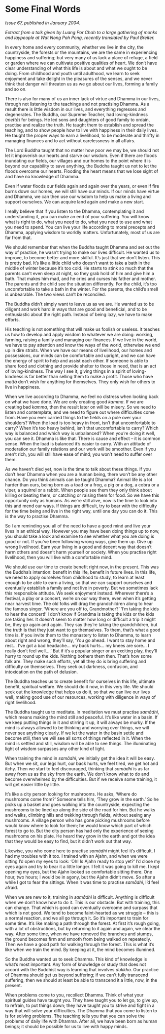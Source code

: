 Some Final Words
================

*Issue 67, published in January 2004.*

*Extract from a talk given by Luang Por Chah to a large gathering of
monks and laypeople at Wat Nong Pah Pong, recently translated by Paul
Breiter.*

In every home and every community, whether we live in the city, the
countryside, the forests or the mountains, we are the same in
experiencing happiness and suffering; but very many of us lack a place
of refuge, a field or garden where we can cultivate positive qualities
of heart. We don’t have clear understanding of what this life is about
and what we ought to be doing. From childhood and youth until adulthood,
we learn to seek enjoyment and take delight in the pleasures of the
senses, and we never think that danger will threaten us as we go about
our lives, forming a family and so on.

There is also for many of us an inner lack of virtue and Dhamma in our
lives, through not listening to the teachings and not practising Dhamma.
As a result there is little wisdom in our lives, and everything
regresses and degenerates. The Buddha, our Supreme Teacher, had
loving-kindness (*mettā*) for beings. He led sons and daughters of good
family to ordain, practise and realize the truth. He taught them to
establish and spread the teaching, and to show people how to live with
happiness in their daily lives. He taught the proper ways to earn a
livelihood, to be moderate and thrifty in managing finances and to act
without carelessness in all affairs.

The Lord Buddha taught that no matter how poor we may be, we should not
let it impoverish our hearts and starve our wisdom. Even if there are
floods inundating our fields, our villages and our homes to the point
where it is beyond our capability to save anything, the Buddha taught us
not to let the floods overcome our hearts. Flooding the heart means that
we lose sight of and have no knowledge of Dhamma.

Even if water floods our fields again and again over the years, or even
if fire burns down our homes, we will still have our minds. If our minds
have virtue and Dhamma, we can then use our wisdom to help us make a
living and support ourselves. We can acquire land again and make a new
start.

I really believe that if you listen to the Dhamma, contemplating it and
understanding it, you can make an end of your suffering. You will know
what is right to do, what you need to do, what you need to use and what
you need to spend. You can live your life according to moral precepts
and Dhamma, applying wisdom to worldly matters. Unfortunately, most of
us are far from that.

We should remember that when the Buddha taught Dhamma and set out the
way of practice, he wasn’t trying to make our lives difficult. He wanted
us to improve, to become better and more skilful. It’s just that we
don’t listen. This is pretty bad. It’s like a little child who doesn’t
want to take a bath in the middle of winter because it’s too cold. He
starts to stink so much that the parents can’t even sleep at night, so
they grab hold of him and give him a bath. That makes him mad, and he
cries and curses his father and mother. The parents and the child see
the situation differently. For the child, it’s too uncomfortable to take
a bath in the winter. For the parents, the child’s smell is unbearable.
The two views can’t be reconciled.

The Buddha didn’t simply want to leave us as we are. He wanted us to be
diligent and work hard in ways that are good and beneficial, and to be
enthusiastic about the right path. Instead of being lazy, we have to
make efforts.

His teaching is not something that will make us foolish or useless. It
teaches us how to develop and apply wisdom to whatever we are doing:
working, farming, raising a family and managing our finances. If we live
in the world, we have to pay attention and know the ways of the world,
otherwise we end up in dire straits. When we have our means of
livelihood, our homes and possessions, our minds can be comfortable and
upright, and we can have the energy of spirit to help and assist each
other. If someone is able to share food and clothing and provide shelter
to those in need, that is an act of loving-kindness. The way I see it,
giving things in a spirit of loving-kindness is far better than selling
them to make a profit. Those who have *mettā* don’t wish for anything
for themselves. They only wish for others to live in happiness.

When we live according to Dhamma, we feel no distress when looking back
on what we have done. We are only creating good *kamma*. If we are
creating bad *kamma*, then the result later on will be misery. So we
need to listen and contemplate, and we need to figure out where
difficulties come from. Have you ever carried things to the fields on a
pole over your shoulders? When the load is too heavy in front, isn’t
that uncomfortable to carry? When it’s too heavy behind, isn’t that
uncomfortable to carry? Which way is balanced and which way is
unbalanced? When you’re doing it well, you can see it. Dhamma is like
that. There is cause and effect – it is common sense. When the load is
balanced it’s easier to carry. With an attitude of moderation our family
relations and our work will be smoother. Even if you aren’t rich, you
will still have ease of mind; you won’t need to suffer over them.

As we haven’t died yet, now is the time to talk about these things. If
you don’t hear Dhamma when you are a human being, there won’t be any
other chance. Do you think animals can be taught Dhamma? Animal life is
a lot harder than ours, being born as a toad or a frog, a pig or a dog,
a cobra or a viper, a squirrel or a rabbit. When people see them they
only think about killing or beating them, or catching or raising them
for food. So we have this opportunity only as humans. As we’re still
alive, now is the time to look into this and mend our ways. If things
are difficult, try to bear with the difficulty for the time being and
live in the right way, until one day you can do it. This is the way to
practise Dhamma.

So I am reminding you all of the need to have a good mind and live your
lives in an ethical way. However you may have been doing things up to
now, you should take a look and examine to see whether what you are
doing is good or not. If you’ve been following wrong ways, give them up.
Give up wrong livelihood. Earn your living in a good and decent way that
doesn’t harm others and doesn’t harm yourself or society. When you
practise right livelihood, then you will live with a comfortable mind.

We should use our time to create benefit right now, in the present. This
was the Buddha’s intention: benefit in this life, benefit in future
lives. In this life, we need to apply ourselves from childhood to study,
to learn at least enough to be able to earn a living, so that we can
support ourselves and eventually establish a family and not live in
poverty. But we sometimes lack this responsible attitude. We seek
enjoyment instead. Wherever there’s a festival, a play or a concert,
we’re on our way there, even when it’s getting near harvest time. The
old folks will drag the grandchildren along to hear the famous singer.
‘Where are you off to, Grandmother?’ ‘I’m taking the kids to hear the
concert!’ I don’t know if Grandma is taking the kids or the kids are
taking her. It doesn’t seem to matter how long or difficult a trip it
might be, they go again and again. They say they’re taking the
grandchildren, but the truth is that they just want to go themselves. To
them, that’s what a good time is. If you invite them to the monastery to
listen to Dhamma, to learn about right and wrong, they’ll say, ‘You go
ahead. I want to stay home and rest… I’ve got a bad headache… my back
hurts… my knees are sore… I really don’t feel well….’ But if it’s a
popular singer or an exciting play, they’ll hurry to round up the kids.
Nothing bothers them then. That’s how some folk are. They make such
efforts, yet all they do is bring suffering and difficulty on
themselves. They seek out darkness, confusion, and intoxication on the
path of delusion.

The Buddha teaches us to create benefit for ourselves in this life,
ultimate benefit, spiritual welfare. We should do it now, in this very
life. We should seek out the knowledge that helps us do it, so that we
can live our lives well, making good use of our resources, working with
diligence in ways of right livelihood.

The Buddha taught us to meditate. In meditation we must practise
*samādhi*, which means making the mind still and peaceful. It’s like
water in a basin. If we keep putting things in it and stirring it up, it
will always be murky. If the mind is always allowed to be thinking and
worrying over things, we will never see anything clearly. If we let the
water in the basin settle and become still, then we will see all sorts
of things reflected in it. When the mind is settled and still, wisdom
will be able to see things. The illuminating light of wisdom surpasses
any other kind of light.

When training the mind in *samādhi*, we initially get the idea it will
be easy. But when we sit, our legs hurt, our back hurts, we feel tired,
we get hot and itchy. Then we start to feel discouraged, thinking that
*samādhi* is as far away from us as the sky from the earth. We don’t
know what to do and become overwhelmed by the difficulties. But if we
receive some training, it will get easier little by little.

It’s like a city person looking for mushrooms. He asks, ‘Where do
mushrooms come from?’ Someone tells him, ‘They grow in the earth.’ So he
picks up a basket and goes walking into the countryside, expecting the
mushrooms to be lined up along the side of the road for him. But he
walks and walks, climbing hills and trekking through fields, without
seeing any mushrooms. A village person who has gone picking mushrooms
before would know where to look for them; he would know which part of
which forest to go to. But the city person has had only the experience
of seeing mushrooms on his plate. He heard they grow in the earth and
got the idea that they would be easy to find, but it didn’t work out
that way.

Likewise, you who come here to practise *samādhi* might feel it’s
difficult. I had my troubles with it too. I trained with an Ajahn, and
when we were sitting I’d open my eyes to look: ‘Oh! Is Ajahn ready to
stop yet?’ I’d close my eyes again and try to bear it a little longer. I
felt it was going to kill me. I kept opening my eyes, but the Ajahn
looked so comfortable sitting there. One hour, two hours; I would be in
agony, but the Ajahn didn’t move. So after a while I got to fear the
sittings. When it was time to practise *samādhi*, I’d feel afraid.

When we are new to it, training in *samādhi* is difficult. Anything is
difficult when we don’t know how to do it. This is our obstacle. But
with training, this can change. That which is good can eventually
overcome and surpass that which is not good. We tend to become
faint-hearted as we struggle – this is a normal reaction, and we all go
through it. So it’s important to train for some time. It’s like making a
path through the forest. At first it’s rough going, with a lot of
obstructions, but by returning to it again and again, we clear the way.
After some time, when we have removed the branches and stumps, the
ground becomes firm and smooth from being walked on repeatedly. Then we
have a good path for walking through the forest. This is what it’s like
when we train the mind. By keeping at it, the mind becomes illumined.

So the Buddha wanted us to seek Dhamma. This kind of knowledge is what’s
most important. Any form of knowledge or study that does not accord with
the Buddhist way is learning that involves *dukkha*. Our practice of
Dhamma should get us beyond suffering; if we can’t fully transcend
suffering, then we should at least be able to transcend it a little,
now, in the present.

When problems come to you, recollect Dhamma. Think of what your
spiritual guides have taught you. They have taught you to let go, to
give up, to refrain, to put things down; they have taught you to strive
and fight in a way that will solve your difficulties. The Dhamma that
you come to listen to is for solving problems. The teaching tells you
that you can solve the problems of daily life with Dhamma. After all, we
have been born as human beings; it should be possible for us to live
with happy minds.
